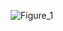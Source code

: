 ![Figure_1](https://github.com/DanielLiangAjj/quantitative_method_project/assets/100398055/8d4c1256-7e22-4ab0-bd6e-1c7db40aea3a)
